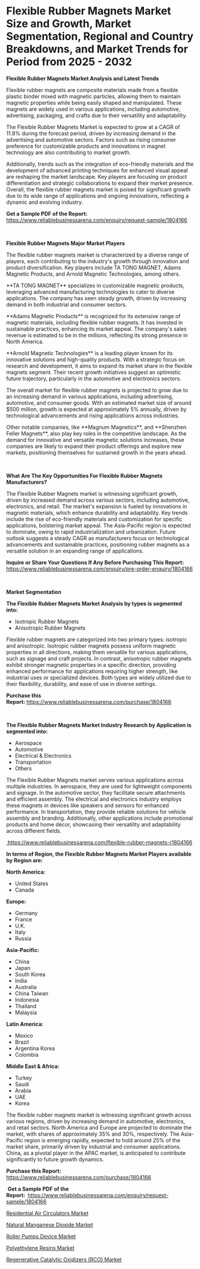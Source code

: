 <p><h1>Flexible Rubber Magnets Market Size and Growth, Market Segmentation, Regional and Country Breakdowns, and Market Trends for Period from 2025 -  2032</h1></p><p><strong>Flexible Rubber Magnets Market Analysis and Latest Trends</strong></p>
<p><p>Flexible rubber magnets are composite materials made from a flexible plastic binder mixed with magnetic particles, allowing them to maintain magnetic properties while being easily shaped and manipulated. These magnets are widely used in various applications, including automotive, advertising, packaging, and crafts due to their versatility and adaptability.</p><p>The Flexible Rubber Magnets Market is expected to grow at a CAGR of 11.9% during the forecast period, driven by increasing demand in the advertising and automotive sectors. Factors such as rising consumer preference for customizable products and innovations in magnet technology are also contributing to market growth. </p><p>Additionally, trends such as the integration of eco-friendly materials and the development of advanced printing techniques for enhanced visual appeal are reshaping the market landscape. Key players are focusing on product differentiation and strategic collaborations to expand their market presence. Overall, the flexible rubber magnets market is poised for significant growth due to its wide range of applications and ongoing innovations, reflecting a dynamic and evolving industry.</p></p>
<p><strong>Get a Sample PDF of the Report:&nbsp;</strong> <a href="https://www.reliablebusinessarena.com/enquiry/request-sample/1804166?utm_campaign=2563&utm_medium=2&utm_source=Github&utm_content=ia&utm_term=01042025&utm_id=flexible-rubber-magnets">https://www.reliablebusinessarena.com/enquiry/request-sample/1804166</a></p>
<p>&nbsp;</p>
<p><strong>Flexible Rubber Magnets Major Market Players</strong></p>
<p><p>The flexible rubber magnets market is characterized by a diverse range of players, each contributing to the industry's growth through innovation and product diversification. Key players include TA TONG MAGNET, Adams Magnetic Products, and Arnold Magnetic Technologies, among others.</p><p>**TA TONG MAGNET** specializes in customizable magnetic products, leveraging advanced manufacturing technologies to cater to diverse applications. The company has seen steady growth, driven by increasing demand in both industrial and consumer sectors. </p><p>**Adams Magnetic Products** is recognized for its extensive range of magnetic materials, including flexible rubber magnets. It has invested in sustainable practices, enhancing its market appeal. The company's sales revenue is estimated to be in the millions, reflecting its strong presence in North America.</p><p>**Arnold Magnetic Technologies** is a leading player known for its innovative solutions and high-quality products. With a strategic focus on research and development, it aims to expand its market share in the flexible magnets segment. Their recent growth initiatives suggest an optimistic future trajectory, particularly in the automotive and electronics sectors.</p><p>The overall market for flexible rubber magnets is projected to grow due to an increasing demand in various applications, including advertising, automotive, and consumer goods. With an estimated market size of around $500 million, growth is expected at approximately 5% annually, driven by technological advancements and rising applications across industries.</p><p>Other notable companies, like **Magnum Magnetics**, and **Shenzhen Feller Magnets**, also play key roles in the competitive landscape. As the demand for innovative and versatile magnetic solutions increases, these companies are likely to expand their product offerings and explore new markets, positioning themselves for sustained growth in the years ahead.</p></p>
<p>&nbsp;</p>
<p><strong>What Are The Key Opportunities For Flexible Rubber Magnets Manufacturers?</strong></p>
<p><p>The Flexible Rubber Magnets market is witnessing significant growth, driven by increased demand across various sectors, including automotive, electronics, and retail. The market's expansion is fueled by innovations in magnetic materials, which enhance durability and adaptability. Key trends include the rise of eco-friendly materials and customization for specific applications, bolstering market appeal. The Asia-Pacific region is expected to dominate, owing to rapid industrialization and urbanization. Future outlook suggests a steady CAGR as manufacturers focus on technological advancements and sustainable practices, positioning rubber magnets as a versatile solution in an expanding range of applications.</p></p>
<p><strong>Inquire or Share Your Questions If Any Before Purchasing This Report:</strong> <a href="https://www.reliablebusinessarena.com/enquiry/pre-order-enquiry/1804166?utm_campaign=2563&utm_medium=2&utm_source=Github&utm_content=ia&utm_term=01042025&utm_id=flexible-rubber-magnets">https://www.reliablebusinessarena.com/enquiry/pre-order-enquiry/1804166</a></p>
<p>&nbsp;</p>
<p><strong>Market Segmentation</strong></p>
<p><strong>The Flexible Rubber Magnets Market Analysis by types is segmented into:</strong></p>
<p><ul><li>Isotropic Rubber Magnets</li><li>Anisotropic Rubber Magnets</li></ul></p>
<p><p>Flexible rubber magnets are categorized into two primary types: isotropic and anisotropic. Isotropic rubber magnets possess uniform magnetic properties in all directions, making them versatile for various applications, such as signage and craft projects. In contrast, anisotropic rubber magnets exhibit stronger magnetic properties in a specific direction, providing enhanced performance for applications requiring higher strength, like industrial uses or specialized devices. Both types are widely utilized due to their flexibility, durability, and ease of use in diverse settings.</p></p>
<p><strong>Purchase this Report:&nbsp;</strong><a href="https://www.reliablebusinessarena.com/purchase/1804166?utm_campaign=2563&utm_medium=2&utm_source=Github&utm_content=ia&utm_term=01042025&utm_id=flexible-rubber-magnets">https://www.reliablebusinessarena.com/purchase/1804166</a></p>
<p>&nbsp;</p>
<p><strong>The Flexible Rubber Magnets Market Industry Research by Application is segmented into:</strong></p>
<p><ul><li>Aerospace</li><li>Automotive</li><li>Electrical & Electronics</li><li>Transportation</li><li>Others</li></ul></p>
<p><p>The Flexible Rubber Magnets market serves various applications across multiple industries. In aerospace, they are used for lightweight components and signage. In the automotive sector, they facilitate secure attachments and efficient assembly. The electrical and electronics industry employs these magnets in devices like speakers and sensors for enhanced performance. In transportation, they provide reliable solutions for vehicle assembly and branding. Additionally, other applications include promotional products and home décor, showcasing their versatility and adaptability across different fields.</p></p>
<p><a href="https://www.reliablebusinessarena.com/flexible-rubber-magnets-r1804166?utm_campaign=2563&utm_medium=2&utm_source=Github&utm_content=ia&utm_term=01042025&utm_id=flexible-rubber-magnets">&nbsp;https://www.reliablebusinessarena.com/flexible-rubber-magnets-r1804166</a></p>
<p><strong>In terms of Region, the Flexible Rubber Magnets Market Players available by Region are:</strong></p>
<p>
    <p> <strong> North America: </strong>
        <ul>
            <li>United States</li>
            <li>Canada</li>
        </ul>
        </p> 
    <p> <strong> Europe: </strong>
        <ul>
            <li>Germany</li>
            <li>France</li>
            <li>U.K.</li>
            <li>Italy</li>
            <li>Russia</li>
        </ul>
        </p> 
    <p> <strong> Asia-Pacific: </strong>
        <ul>
            <li>China</li>
            <li>Japan</li>
            <li>South Korea</li>
            <li>India</li>
            <li>Australia</li>
            <li>China Taiwan</li>
            <li>Indonesia</li>
            <li>Thailand</li>
            <li>Malaysia</li>
        </ul>
        </p> 
    <p> <strong> Latin America: </strong>
        <ul>
            <li>Mexico</li>
            <li>Brazil</li>
            <li>Argentina Korea</li>
            <li>Colombia</li>
        </ul>
        </p> 
    <p> <strong> Middle East & Africa: </strong>
        <ul>
            <li>Turkey</li>
            <li>Saudi</li>
            <li>Arabia</li>
            <li>UAE</li>
            <li>Korea</li>
        </ul>
    </p>
    </p>
<p><p>The flexible rubber magnets market is witnessing significant growth across various regions, driven by increasing demand in automotive, electronics, and retail sectors. North America and Europe are projected to dominate the market, with shares of approximately 35% and 30%, respectively. The Asia-Pacific region is emerging rapidly, expected to hold around 25% of the market share, primarily driven by industrial and consumer applications. China, as a pivotal player in the APAC market, is anticipated to contribute significantly to future growth dynamics.</p></p>
<p><strong>Purchase this Report: </strong><a href="https://www.reliablebusinessarena.com/purchase/1804166?utm_campaign=2563&utm_medium=2&utm_source=Github&utm_content=ia&utm_term=01042025&utm_id=flexible-rubber-magnets">https://www.reliablebusinessarena.com/purchase/1804166</a></p>
<p>&nbsp;<strong>Get a Sample PDF of the Report:&nbsp;&nbsp;</strong><a href="https://www.reliablebusinessarena.com/enquiry/request-sample/1804166?utm_campaign=2563&utm_medium=2&utm_source=Github&utm_content=ia&utm_term=01042025&utm_id=flexible-rubber-magnets">https://www.reliablebusinessarena.com/enquiry/request-sample/1804166</a></p>
<p><strong></strong></p>
<p><p><a href="https://www.linkedin.com/pulse/residential-air-circulators-market-analysis-report-2025-2032-ju3qf?utm_campaign=2563&utm_medium=2&utm_source=Github&utm_content=ia&utm_term=01042025&utm_id=flexible-rubber-magnets">Residential Air Circulators Market</a></p><p><a href="https://github.com/GenaGaines34/Market-Research-Report-List-2/blob/main/natural-manganese-dioxide-market.md?utm_campaign=2563&utm_medium=2&utm_source=Github&utm_content=ia&utm_term=01042025&utm_id=flexible-rubber-magnets">Natural Manganese Dioxide Market</a></p><p><a href="https://www.linkedin.com/pulse/roller-pumps-device-research-study-market-outlook-regulatory-b0x9f?utm_campaign=2563&utm_medium=2&utm_source=Github&utm_content=ia&utm_term=01042025&utm_id=flexible-rubber-magnets">Roller Pumps Device Market</a></p><p><a href="https://github.com/edacruz6/Market-Research-Report-List-1/blob/main/polyethylene-resins-market.md?utm_campaign=2563&utm_medium=2&utm_source=Github&utm_content=ia&utm_term=01042025&utm_id=flexible-rubber-magnets">Polyethylene Resins Market</a></p><p><a href="https://www.linkedin.com/pulse/market-revenue-forecast-regenerative-catalytic-oxidizers-jojmf?utm_campaign=2563&utm_medium=2&utm_source=Github&utm_content=ia&utm_term=01042025&utm_id=flexible-rubber-magnets">Regenerative Catalytic Oxidizers (RCO) Market</a></p></p>
